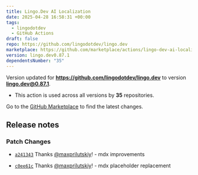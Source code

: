 ```yaml
---
title: Lingo.Dev AI Localization
date: 2025-04-28 16:58:31 +00:00
tags:
  - lingodotdev
  - GitHub Actions
draft: false
repo: https://github.com/lingodotdev/lingo.dev
marketplace: https://github.com/marketplace/actions/lingo-dev-ai-localization
version: lingo.dev0.87.1
dependentsNumber: "35"
---
```



Version updated for **https://github.com/lingodotdev/lingo.dev** to version **lingo.dev@0.87.1**.
- This action is used across all versions by **35** repositories.

Go to the [GitHub Marketplace](https://github.com/marketplace/actions/lingo-dev-ai-localization) to find the latest changes.

## Release notes

### Patch Changes

-   [`a241343`](https://github.com/lingodotdev/lingo.dev/commit/a241343caf7ee326d4fcb6fc0d00b5f07350668b)
    Thanks [@maxprilutskiy](https://github.com/maxprilutskiy)! - mdx improvements

-   [`c0ee61c`](https://github.com/lingodotdev/lingo.dev/commit/c0ee61cb482253f3c0c1a2701b1124e445a6c253)
    Thanks [@maxprilutskiy](https://github.com/maxprilutskiy)! - mdx placeholder
    replacement


